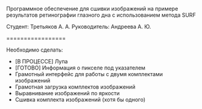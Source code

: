 Программное обеспечение для сшивки изображений на примере результатов ретинографии глазного дна с использованием метода SURF

Студент: Третьяков А. А.
Руководитель: Андреева А. Ю.

=================

Необходимо сделать:

- [В ПРОЦЕССЕ] Лупа
- [ГОТОВО] Информация о пикселе под указателем
- Грамотный интерфейс для работы с двумя комплектами изображений
- Грамотная загрузка комплектов изображений
- Выравнивание изображений по яркости
- Сшивка комплекта изображений (хотя бы одного)
